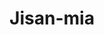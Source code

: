 ---
title: Jisan-mia
github: https://github.com/Jisan-mia
mode: dark
transition: 1s
score: 96
archetype:
- Code
- Little Bit of Everything
- Github Actions
- Dynamic
- Editor’s Choice
---